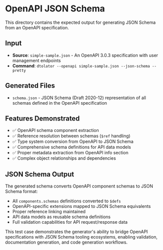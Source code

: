 # OpenAPI JSON Schema

This directory contains the expected output for generating JSON Schema from an OpenAPI specification.

## Input
- **Source**: `simple-sample.json` - An OpenAPI 3.0.3 specification with user management endpoints
- **Command**: `dtolator --openapi simple-sample.json --json-schema --pretty`

## Generated Files
- `schema.json` - JSON Schema (Draft 2020-12) representation of all schemas defined in the OpenAPI specification

## Features Demonstrated
- ✅ OpenAPI schema component extraction
- ✅ Reference resolution between schemas (`$ref` handling)
- ✅ Type system conversion from OpenAPI to JSON Schema
- ✅ Comprehensive schema definitions for API data models
- ✅ Proper metadata extraction from OpenAPI info section
- ✅ Complex object relationships and dependencies

## JSON Schema Output
The generated schema converts OpenAPI component schemas to JSON Schema format:
- All `components.schemas` definitions converted to `$defs` 
- OpenAPI-specific extensions mapped to JSON Schema equivalents
- Proper reference linking maintained
- API data models as reusable schema definitions
- Full validation capabilities for API request/response data

This test case demonstrates the generator's ability to bridge OpenAPI specifications with JSON Schema tooling ecosystems, enabling validation, documentation generation, and code generation workflows. 